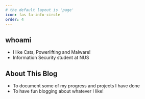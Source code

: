 ```yaml
---
# the default layout is 'page'
icon: fas fa-info-circle
order: 4
---
```


## whoami
* I like Cats, Powerlifting and Malware!
* Information Security student at NUS

## About This Blog
* To document some of my progress and projects I have done
* To have fun blogging about whatever I like!
